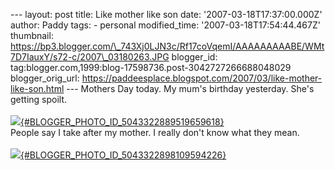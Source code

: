 \-\-- layout: post title: Like mother like son date:
\'2007-03-18T17:37:00.000Z\' author: Paddy tags: - personal
modified\_time: \'2007-03-18T17:54:44.467Z\' thumbnail:
https://bp3.blogger.com/\_743Xj0LJN3c/Rf17coVqemI/AAAAAAAAABE/WMt7D7IauxY/s72-c/2007\_03180263.JPG
blogger\_id: tag:blogger.com,1999:blog-17598736.post-3042727266688048029
blogger\_orig\_url:
https://paddeesplace.blogspot.com/2007/03/like-mother-like-son.html
\-\-- Mothers Day today. My mum\'s birthday yesterday. She\'s getting
spoilt.\
\
[![](https://bp3.blogger.com/_743Xj0LJN3c/Rf17coVqemI/AAAAAAAAABE/WMt7D7IauxY/s320/2007_03180263.JPG){#BLOGGER_PHOTO_ID_5043322889519659618}](https://bp3.blogger.com/_743Xj0LJN3c/Rf17coVqemI/AAAAAAAAABE/WMt7D7IauxY/s1600-h/2007_03180263.JPG)\
People say I take after my mother. I really don\'t know what they mean.\
\
[![](https://bp1.blogger.com/_743Xj0LJN3c/Rf17dIVqenI/AAAAAAAAABM/R4VIu0vyh1c/s320/2007_03180264.JPG){#BLOGGER_PHOTO_ID_5043322898109594226}](https://bp1.blogger.com/_743Xj0LJN3c/Rf17dIVqenI/AAAAAAAAABM/R4VIu0vyh1c/s1600-h/2007_03180264.JPG)

